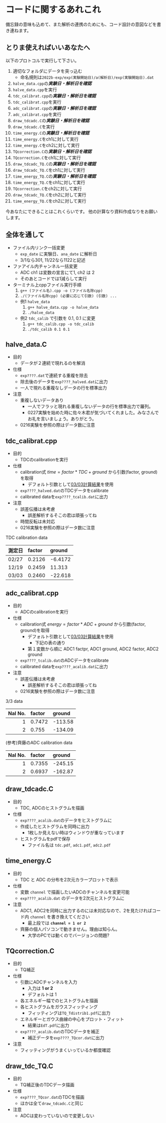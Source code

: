 # コードに関するあれこれ

備忘録の意味も込めて、また解析の連携のためにも、コード設計の意図などを書き連ねます。

## とりま使えればいいあなたへ

以下のプロトコルで実行して下さい。

1. 適切なフォルダにデータを突っ込む
    * 命名規則は`2022b-exp/exp(実験開始日)/a(解析日)/exp(実験開始日).dat`
2. `halve_data.cpp`の***実験日・解析日を確認***
3. `halve_data.cpp`を実行
4. `tdc_calibrat.cpp`の***実験日・解析日を確認***
5. `tdc_calibrat.cpp`を実行
6. `adc_calibrat.cpp`の***実験日・解析日を確認***
7. `adc_calibrat.cpp`を実行
8. `draw_tdcadc.C`の***実験日・解析日を確認***
9. `draw_tdcadc.C`を実行
10. `time_energy.C`の***実験日・解析日を確認***
11. `time_energy.C`をch1に対して実行
12. `time_energy.C`をch2に対して実行
13. `TQcorrection.C`の***実験日・解析日を確認***
14. `TQcorrection.C`をch1に対して実行
15. `draw_tdcadc_TQ.C`の***実験日・解析日を確認***
16. `draw_tdcadc_TQ.C`をch1に対して実行
19. `time_energy_TQ.C`の***実験日・解析日を確認***
19. `time_energy_TQ.C`をch1に対して実行
17. `TQcorrection.C`をch2に対して実行
18. `draw_tdcadc_TQ.C`をch2に対して実行
19. `time_energy_TQ.C`をch2に対して実行

今あなたにできることはこれくらいです。
他の計算なり資料作成なりをお願いします。

## 全体を通して

* ファイル内リンク一括変更
  * `exp_date` に実験日、`ana_date` に解析日
  * 3/1なら301, 11/22なら1122と記述
* ファアイル内チャンネル一括変更
  * ADC ch1 は変数の宣言にて1, ch2 は 2
  * そのあとコードでは1減らして実行
* ターミナル上cppファイル実行手順
  1. `g++ (ファイル名).cpp -o (ファイル名除cpp)`
  2. `./(ファイル名除cpp) (必要に応じて引数) (引数) ...`
  * 例1 `halve_data`
    1. `g++ halve_data.cpp -o halve_data`
    2. `./halve_data`
  * 例2 `tdc_calib` で引数を 0.1, 0.1 に変更
    1. `g++ tdc_calib.cpp -o tdc_calib`
    2. `./tdc_calib 0.1 0.1`

## halve_data.C

* 目的
  * データが２連続で現れるのを解消
* 仕様
  * `exp????.dat`で連続する重複を除去
  * 除去後のデータを`exp????_halved.dat`に出力
  * 一人で現れる重複なしデータの行を標準出力
* 注意
  * 重複しないデータあり
    * 一人でフラッと現れる重複しないデータの行を標準出力で羅列。
    * 0227実験を始めた時に佐々木君が気づいてくれました。みなさんでお礼を言いましょう。ありがとう。
  * 0216実験を参照の際はデータ数に注意

## tdc_calibrat.cpp

* 目的
  * TDCのcalibrationを実行
* 仕様
  * calibration式 $time=factor*TDC+ground$ から引数(factor, ground)を取得
    * デフォルト引数として[03/03計算結果](#tdc-table)を使用
  * `exp????_halved.dat`のTDCデータをcalibrate
  * calibrated dataを`exp????_tcalib.dat`に出力
* 注意
  * 誤差伝播は未考慮
    * 誤差解析するそこの君は頑張ってね
  * 時間反転は未対応
  * 0216実験を参照の際はデータ数に注意

<a id="tdc-table"></a>
TDC calibration data

| 測定日 | factor | ground  |
|:------|:-------|:--------|
| 02/27 | 0.2126 | -6.4172 |
| 12/19 | 0.2459 | 11.313  |
| 03/03 | 0.2460 | -22.618 |

## adc_calibrat.cpp

* 目的
  * ADCのcalibrationを実行
* 仕様
  * calibration式 $energy=factor*ADC+ground$ から引数(factor, ground)を取得
    * デフォルト引数として[03/03計算結果](#tdc-table)を使用
      * 下記の表の通り
    * 第１変数から順に ADC1 factpr, ADC1 ground, ADC2 factor, ADC2 ground
  * `exp????_tcalib.dat`のADCデータをcalibrate
  * calibrated dataを`exp????_acalib.dat`に出力
* 注意
  * 誤差伝播は未考慮
    * 誤差解析するそこの君は頑張ってね
  * 0216実験を参照の際はデータ数に注意

<a id="tdc-table"></a>
3/3 data

| NaI No. | factor | ground  |
|------:|:-------|:--------|
| 1 | 0.7472 | -113.58 |
| 2 | 0.755 | -134.09 |

(参考)齊藤のADC calibration data

| NaI No. | factor | ground  |
|------:|:-------|:--------|
| 1 | 0.7355 | -245.15 |
| 2 | 0.6937 | -162.87 |

## draw_tdcadc.C

* 目的
  * TDC, ADCのヒストグラムを描画
* 仕様
  * `exp????_acalib.dat`のデータをヒストグラムに
  * 作成したヒストグラムを同時に出力
    * 1枚しか見えない時はウィンドウが重なっています
  * ヒストグラムをpdfで保存
    * ファイル名は `tdc.pdf`, `adc1.pdf`, `adc2.pdf`

## time_energy.C

* 目的
  * TDC と ADC の分布を2次元カラープロットで表示
* 仕様
  * 変数 `channel` で描画したいADCのチャンネルを変更可能
  * `exp????_acalib.dat` のデータを2次元ヒストグラムに
* 注意
  * ADC1, ADC2を同時に出力するのには未対応なので、2を見たければコード内 `channel` を書き換えてください
    * 最上段では **`channel = 1 or 2`**
  * 齊藤の個人パソコンで動きません。理由は知らん。
    * 大学のPCでは動くのでバージョンの問題?

## TQcorrection.C

* 目的
  * TQ補正
* 仕様
  * 引数にADCチャンネルを入力
    * 入力は **1 or 2**
    * デフォルトは 1
  * 各エネルギー幅でのヒストグラムを描画
  * 各ヒストグラムをガウスフィッティング
    * フィッティングは`TQ_Tdistrib1.pdf`に出力
  * エネルギーとガウス曲線の中心をプロット・フィット
    * 結果は`EdT.pdf`に出力
  * `exp????_acalib.dat`のTDCデータを補正
    * 補正データを`exp????_TQcor.dat`に出力
* 注意
  * フィッティングがうまくいっているか都度確認

## draw_tdc_TQ.C

* 目的
  * TQ補正後のTDCデータ描画
* 仕様
  * `exp????_TQcor.dat`のTDCを描画
  * ほかは全て`draw_tdcadc.C`と同じ
* 注意
  * ADCは変わっていないので変更しない
